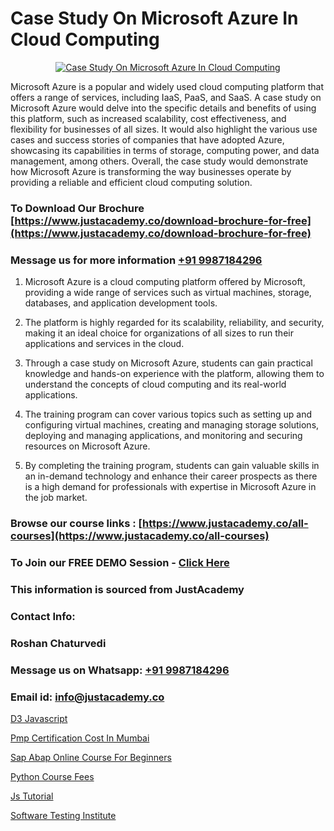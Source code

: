 # Case Study On Microsoft Azure In Cloud Computing

<p align="center">
  <a href="https://justacademy.co/all-courses">
    <img src="https://i.ibb.co/FJQ9DDy/cloud-computing.webp" alt="Case Study On Microsoft Azure In Cloud Computing">
  </a>
</p>


Microsoft Azure is a popular and widely used cloud computing platform that offers a range of services, including IaaS, PaaS, and SaaS. A case study on Microsoft Azure would delve into the specific details and benefits of using this platform, such as increased scalability, cost effectiveness, and flexibility for businesses of all sizes. It would also highlight the various use cases and success stories of companies that have adopted Azure, showcasing its capabilities in terms of storage, computing power, and data management, among others. Overall, the case study would demonstrate how Microsoft Azure is transforming the way businesses operate by providing a reliable and efficient cloud computing solution.
### To Download Our Brochure [https://www.justacademy.co/download-brochure-for-free](https://www.justacademy.co/download-brochure-for-free)
### Message us for more information [+91 9987184296](https://api.whatsapp.com/send?phone=919987184296)
1) Microsoft Azure is a cloud computing platform offered by Microsoft, providing a wide range of services such as virtual machines, storage, databases, and application development tools.

2) The platform is highly regarded for its scalability, reliability, and security, making it an ideal choice for organizations of all sizes to run their applications and services in the cloud.

3) Through a case study on Microsoft Azure, students can gain practical knowledge and hands-on experience with the platform, allowing them to understand the concepts of cloud computing and its real-world applications.

4) The training program can cover various topics such as setting up and configuring virtual machines, creating and managing storage solutions, deploying and managing applications, and monitoring and securing resources on Microsoft Azure.

5) By completing the training program, students can gain valuable skills in an in-demand technology and enhance their career prospects as there is a high demand for professionals with expertise in Microsoft Azure in the job market.

### Browse our course links : [https://www.justacademy.co/all-courses](https://www.justacademy.co/all-courses) 
### To Join our FREE DEMO Session - [Click Here](https://www.justacademy.co/register-for-course-demo)


### This information is sourced from JustAcademy
### Contact Info:
### Roshan Chaturvedi
### Message us on Whatsapp: [+91 9987184296](https://api.whatsapp.com/send?phone=919987184296)
### Email id: [info@justacademy.co](mailto:info@justacademy.co)
                
[D3 Javascript](https://www.linkedin.com/pulse/d3-javascript-justacademy-chennai-6b2pc?trackingId=APsPz4rQ3I7NgneeYr%2FhtA%3D%3D&lipi=urn%3Ali%3Apage%3Ad_flagship3_company_admin%3BjPw0ei4cQfe0InHd%2FK206Q%3D%3D)

[Pmp Certification Cost In Mumbai](https://www.linkedin.com/pulse/pmp-certification-cost-mumbai-software-training-mountain-view-qlnge?trackingId=oK%2FbxKWxSTRdXbJvvMqr4Q%3D%3D&lipi=urn%3Ali%3Apage%3Ad_flagship3_company_admin%3B8iJAXExGSpWzkSgodJb9Bg%3D%3D)

[Sap Abap Online Course For Beginners](https://medium.com/@ranepooja/sap-abap-online-course-for-beginners-0112488898af)

[Python Course Fees](https://medium.com/@sagarawat89/python-course-fees-50c1795b86a6)

[Js Tutorial](https://justacademyin.github.io/Articles/Js-Tutorial)

[Software Testing Institute](https://justacademyin.github.io/justacademy/software-testing-institute)

